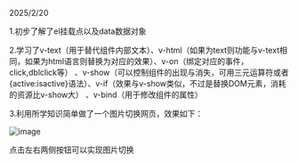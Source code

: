2025/2/20

1.初步了解了el挂载点以及data数据对象

2.学习了v-text（用于替代组件内部文本）、v-html（如果为text则功能与v-text相同，如果为html语言则替换为对应的效果）、v-on（绑定对应的事件，click,dblclick等）
、v-show（可以控制组件的出现与消失，可用三元运算符或者{active:isactive}语法）、v-if（效果与v-show类似，不过是替换DOM元素，消耗的资源比v-show大）
、v-bind（用于修改组件的属性）

3.利用所学知识简单做了一个图片切换网页，效果如下：

![image](https://github.com/user-attachments/assets/f661c85b-adf2-476a-b862-3fbaf44a0268)


点击左右两侧按钮可以实现图片切换
